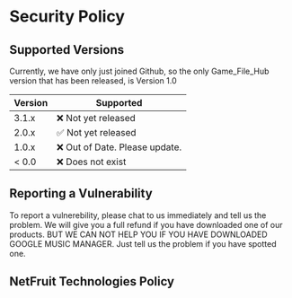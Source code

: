# Security Policy

## Supported Versions

Currently, we have only just joined Github, so the only Game_File_Hub version that has been released, is Version 1.0

| Version | Supported          |
| ------- | ------------------ |
| 3.1.x   | :x: Not yet released |
| 2.0.x   | :white_check_mark:  Not yet released              |
| 1.0.x   | :x: Out of Date. Please update. |
| < 0.0   | :x:   Does not exist             |

## Reporting a Vulnerability

To report a vulnerebility, please chat to us immediately and tell us the problem. We will give you a full refund if you have downloaded one of our products. BUT WE CAN NOT HELP YOU IF YOU HAVE DOWNLOADED GOOGLE MUSIC MANAGER. Just tell us the problem if you have spotted one.

## NetFruit Technologies Policy
